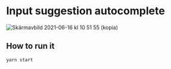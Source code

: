 # Input suggestion autocomplete

![Skärmavbild 2021-06-16 kl  10 51 55 (kopia)](https://user-images.githubusercontent.com/4366518/122639342-962e8f80-d0f9-11eb-9537-f7a5a102fd9a.jpg)

## How to run it
```
yarn start
```
